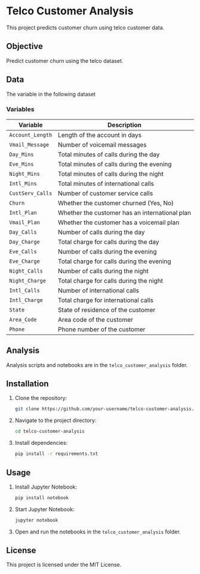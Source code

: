# Telco Customer Analysis

This project predicts customer churn using telco customer data.

## Objective

Predict customer churn using the telco dataset.

## Data

The variable in the following dataset

### Variables

| Variable           | Description                                      |
|--------------------|--------------------------------------------------|
| `Account_Length`   | Length of the account in days                    |
| `Vmail_Message`    | Number of voicemail messages                     |
| `Day_Mins`         | Total minutes of calls during the day            |
| `Eve_Mins`         | Total minutes of calls during the evening        |
| `Night_Mins`       | Total minutes of calls during the night          |
| `Intl_Mins`        | Total minutes of international calls             |
| `CustServ_Calls`   | Number of customer service calls                 |
| `Churn`            | Whether the customer churned (Yes, No)           |
| `Intl_Plan`        | Whether the customer has an international plan   |
| `Vmail_Plan`       | Whether the customer has a voicemail plan        |
| `Day_Calls`        | Number of calls during the day                   |
| `Day_Charge`       | Total charge for calls during the day            |
| `Eve_Calls`        | Number of calls during the evening               |
| `Eve_Charge`       | Total charge for calls during the evening        |
| `Night_Calls`      | Number of calls during the night                 |
| `Night_Charge`     | Total charge for calls during the night          |
| `Intl_Calls`       | Number of international calls                    |
| `Intl_Charge`      | Total charge for international calls             |
| `State`            | State of residence of the customer               |
| `Area_Code`        | Area code of the customer                        |
| `Phone`            | Phone number of the customer                     |

## Analysis

Analysis scripts and notebooks are in the `telco_customer_analysis` folder.

## Installation

1. Clone the repository:
    ```bash
    git clone https://github.com/your-username/telco-customer-analysis.git
    ```
2. Navigate to the project directory:
    ```bash
    cd telco-customer-analysis
    ```
3. Install dependencies:
    ```bash
    pip install -r requirements.txt
    ```

## Usage

1. Install Jupyter Notebook:
    ```bash
    pip install notebook
    ```
2. Start Jupyter Notebook:
    ```bash
    jupyter notebook
    ```
3. Open and run the notebooks in the `telco_customer_analysis` folder.

## License

This project is licensed under the MIT License.

